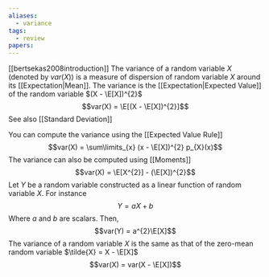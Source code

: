 ```yaml
---
aliases:
  - variance
tags:
  - review
papers:
---
```

[[bertsekas2008introduction]]
The variance of a random variable $X$ (denoted by $var(X)$) is a measure of dispersion of random variable $X$ around its [[Expectation|Mean]]. The variance is the [[Expectation|Expected Value]] of the random variable $(X - \E[X])^{2}$
$$var(X) = \E[(X - \E[X])^{2}]$$
See also [[Standard Deviation]]

You can compute the variance using the [[Expected Value Rule]]
$$var(X) = \sum\limits_{x} (x - \E[X])^{2} p_{X}(x)$$
The variance can also be computed using [[Moments]]
$$var(X) = \E[X^{2}] - (\E[X])^{2}$$
Let $Y$ be a random variable constructed as a linear function of random variable $X$. For instance
$$Y = aX + b$$
Where $a$ and $b$ are scalars. Then,
$$var(Y) = a^{2}\E[X]$$
The variance of a random variable $X$ is the same as that of the zero-mean random variable $\tilde{X} = X - \E[X]$
$$var(X) = var(X - \E[X])$$
